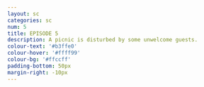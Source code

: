 ```yaml
---
layout: sc
categories: sc
num: 5
title: EPISODE 5
description: A picnic is disturbed by some unwelcome guests.
colour-text: '#b3ffe0'
colour-hover: '#ffff99'
colour-bg: '#ffccff'
padding-bottom: 50px
margin-right: -10px
---
```


